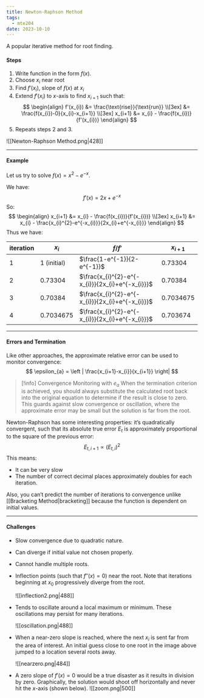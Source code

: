 ```yaml
---
title: Newton-Raphson Method
tags:
  - mte204
date: 2023-10-10
---
```

A popular iterative method for root finding.
#### Steps
1. Write function in the form $f(x)$.
1. Choose $x_{i}$ near root
2. Find $f'(x_{i})$, slope of $f(x)$ at $x_{i}$
3. Extend $f'(x_{i})$ to $x$-axis to find $x_{i+1}$ such that:
$$
\begin{align}
f'(x_{i}) &= \frac{\text{rise}}{\text{run}} \\[3ex]
&= \frac{f(x_{i})-0}{x_{i}-x_{i+1}} \\[3ex]
x_{i+1} &= x_{i} - \frac{f(x_{i})}{f'(x_{i})}
\end{align}
$$
4. Repeats steps 2 and 3.

![[Newton-Raphson Method.png|428]]

---
#### Example
Let us try to solve $f(x) = x^{2}-e^{-x}$. 

We have:
$$
f'(x) = 2x+e^{-x}
$$
So:
$$
\begin{align}
x_{i+1} &= x_{i} - \frac{f(x_{i})}{f'(x_{i})} \\[3ex]
x_{i+1} &= x_{i} - \frac{x_{i}^{2}-e^{-x_{i}}}{2x_{i}+e^{-x_{i}}}
\end{align}
$$
Thus we have:

| iteration | $x_i$       | $f/f'$                                           | $x_{i+1}$ |
| --------- | ----------- | ------------------------------------------------ | --------- |
| 1         | 1 (initial) | $\frac{1-e^{-1}}{2-e^{-1}}$                      | 0.73304   |
| 2         | 0.73304     | $\frac{x_{i}^{2}-e^{-x_{i}}}{2x_{i}+e^{-x_{i}}}$ | 0.70384   |
| 3         | 0.70384     | $\frac{x_{i}^{2}-e^{-x_{i}}}{2x_{i}+e^{-x_{i}}}$ | 0.7034675 |
| 4         | 0.7034675   | $\frac{x_{i}^{2}-e^{-x_{i}}}{2x_{i}+e^{-x_{i}}}$ | 0.703674  | 

---
#### Errors and Termination
Like other approaches, the approximate relative error can be used to monitor convergence:
$$
\epsilon_{a} = \left | \frac{x_{i+1}-x_{i}}{x_{i+1}} \right|
$$
>[!info] Convergence Monitoring with $e_{a}$
> When the termination criterion is achieved, you should always substitute the calculated root back into the original equation to determine if the result is close to zero. This guards against slow convergence or oscillation, where the approximate error may be small but the solution is far from the root.

Newton-Raphson has some interesting properties: it’s quadratically convergent, such that its absolute true error $E_{t}$ is approximately proportional to the square of the previous error:
$$
E_{t,i+1} \propto (E_{t, i})^{2}
$$
This means:
- It can be very slow 
- The number of correct decimal places approximately doubles for each iteration.

Also, you can’t predict the number of iterations to convergence unlike [[Bracketing Method|bracketing]] because the function is dependent on initial values. 

---
#### Challenges

- Slow convergence due to quadratic nature.
- Can diverge if initial value not chosen properly.
- Cannot handle multiple roots.
- Inflection points (such that $f''(x) = 0$) near the root. Note that iterations beginning at $x_{0}$ progressively diverge from the root.
  
	![[inflection2.png|488]]
	

- Tends to oscillate around a local maximum or minimum. These oscillations may persist for many iterations.
  
	![[oscillation.png|488]]
	
 
 - When a near-zero slope is reached, where the next $x_{i}$ is sent far from the area of interest. An initial guess close to one root in the image above jumped to a location several roots away. 
   
	 ![[nearzero.png|484]]
	 

- A zero slope of $f'(x) = 0$ would be a true disaster as it results in division by zero. Graphically, the solution would shoot off horizontally and never hit the $x$-axis (shown below).
	![[zoom.png|500]]
